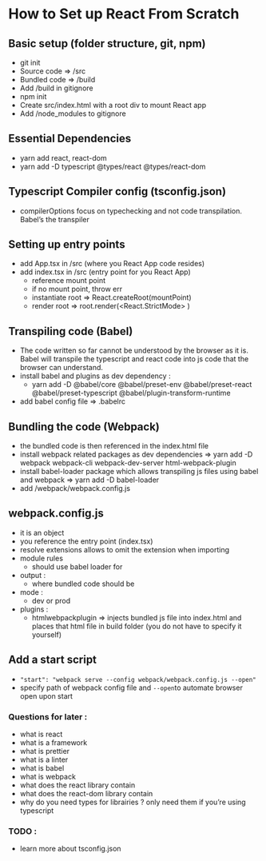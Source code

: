 # How to Set up React From Scratch

## Basic setup (folder structure, git, npm)

-   git init
-   Source code => /src
-   Bundled code => /build
-   Add /build in gitignore
-   npm init
-   Create src/index.html with a root div to mount React app
-   Add /node_modules to gitignore

## Essential Dependencies

-   yarn add react, react-dom
-   yarn add -D typescript @types/react @types/react-dom

## Typescript Compiler config (tsconfig.json)

-   compilerOptions focus on typechecking and not code transpilation. Babel’s the transpiler

## Setting up entry points

-   add App.tsx in /src (where you React App code resides)
-   add index.tsx in /src (entry point for you React App)
    -   reference mount point
    -   if no mount point, throw err
    -   instantiate root => React.createRoot(mountPoint)
    -   render root => root.render(<React.StrictMode> <App />)

## Transpiling code (Babel)

-   The code written so far cannot be understood by the browser as it is. Babel will transpile the typescript and react code into js code that the browser can understand.
-   install babel and plugins as dev dependency :
    -   yarn add -D @babel/core @babel/preset-env @babel/preset-react @babel/preset-typescript @babel/plugin-transform-runtime
-   add babel config file => .babelrc

## Bundling the code (Webpack)

-   the bundled code is then referenced in the index.html file
-   install webpack related packages as dev dependencies => yarn add -D webpack webpack-cli webpack-dev-server html-webpack-plugin
-   install babel-loader package which allows transpiling js files using babel and webpack => yarn add -D babel-loader
-   add /webpack/webpack.config.js

## webpack.config.js

-   it is an object
-   you reference the entry point (index.tsx)
-   resolve extensions allows to omit the extension when importing
-   module rules
    -   should use babel loader for
-   output :
    -   where bundled code should be
-   mode :
    -   dev or prod
-   plugins :
    -   htmlwebpackplugin => injects bundled js file into index.html and places that html file in build folder (you do not have to specify it yourself)

## Add a start script

-   `"start": "webpack serve --config webpack/webpack.config.js --open"`
-   specify path of webpack config file and `--open`to automate browser open upon start

### Questions for later :

-   what is react
-   what is a framework
-   what is prettier
-   what is a linter
-   what is babel
-   what is webpack
-   what does the react library contain
-   what does the react-dom library contain
-   why do you need types for librairies ? only need them if you’re using typescript

### TODO :

-   learn more about tsconfig.json
